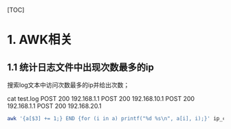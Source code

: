 [TOC]

# 1. AWK相关



## 1.1 统计日志文件中出现次数最多的ip

搜索log文本中访问次数最多的ip并给出次数；

cat test.log
POST 200 192.168.1.1
POST 200 192.168.10.1
POST 200 192.168.1.1
POST 200 192.168.20.1

```bash
awk '{a[$3] += 1;} END {for (i in a) printf("%d %s\n", a[i], i);}' ip_count.txt | sort -n | tail -n 1
```

















































